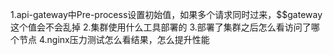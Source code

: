 
1.api-gateway中Pre-process设置初始值，如果多个请求同时过来，$$gateway这个值会不会乱掉
2.集群使用什么工具部署的
3.部署了集群之后怎么看访问了哪个节点
4.nginx压力测试怎么看结果，怎么提升性能
